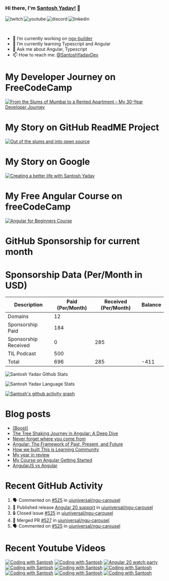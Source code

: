 ### Hi there, I'm [Santosh Yadav!](https://santoshyadav.dev) 👋

<p>
<a href="https://www.twitch.tv/santoshyadavdev">
   <img align="left" alt="twitch" src="https://img.shields.io/badge/Twitch-9146FF?style=for-the-badge&logo=twitch&logoColor=white" />
</a>&nbsp;&nbsp;

<a href="https://www.youtube.com/c/TechTalksWithSantosh">
   <img align="left" alt="youtube" src="https://img.shields.io/badge/YouTube-FF0000?style=for-the-badge&logo=youtube&logoColor=white" />
</a>&nbsp;&nbsp;

<a href="https://discord.gg/m6cNkVfXrQ">
   <img align="left" alt="discord" src="https://img.shields.io/badge/Discord-7289DA?style=for-the-badge&logo=discord&logoColor=white" />
</a>&nbsp;&nbsp;

<a href="https://www.linkedin.com/in/santoshyadavdev/">
   <img align="left" alt="linkedin" src="https://img.shields.io/badge/LinkedIn-0077B5?style=for-the-badge&logo=linkedin&logoColor=white" />
</a>
   


<p/>

<br/>
<p>

- 🔭 I’m currently working on [ngx-builder](https://github.com/ngx-builders)
- 🌱 I’m currently learning Typescript and Angular
- 💬 Ask me about Angular, Typescript
- 📫 How to reach me: [@SantoshYadavDev](https://bsky.app/profile/santoshyadav.dev)

</p>

# My Developer Journey on FreeCodeCamp

[![From the Slums of Mumbai to a Rented Apartment – My 30-Year Developer Journey](https://images.ctfassets.net/s5uo95nf6njh/X5UtU4CujK58wJ0GYMOgX/5c270bf97627dd06134c316de8b95e44/Santosh_Yadav_07.01.2023_055.jpg?w=1200&fm=avif)](https://www.freecodecamp.org/news/my-journey-into-tech-from-slums-of-mumbai-to-my-own-apartment/)

# My Story on GitHub ReadME Project

[![Out of the slums and into open source](https://images.ctfassets.net/s5uo95nf6njh/2GWKJkEH95SEwMoqxEBRoX/3413d6d4c8f05070b9d9c549075b537c/Santosh_Yadav_07.01.2023_001_1.jpg?w=1200&fm=avif)](https://github.com/readme/stories/santosh-yadav)

# My Story on Google 

[![Creating a better life with Santosh Yadav](http://img.youtube.com/vi/RpSdB7BTp_U/0.jpg)](https://youtu.be/RpSdB7BTp_U)

# My Free Angular Course on freeCodeCamp

[![Angular for Beginners Course](http://img.youtube.com/vi/3qBXWUpoPHo/0.jpg)](http://www.youtube.com/watch?v=3qBXWUpoPHo)

# GitHub Sponsorship for current month

<!-- SPONSORSHIP-DATA:START -->
<!-- SPONSORSHIP-DATA:END -->


# Sponsorship Data (Per/Month in USD)

| Description          | Paid (Per/Month) | Received (Per/Month) | Balance |
|----------------------|------------------|----------------------|---------|
| Domains              | 12               |                      |         |
| Sponsorship Paid     | 184              |                      |         |
| Sponsorship Received | 0                | 285                  |         |
| TIL Podcast          | 500              |                      |         |
| Total                | 696              | 285                  |  -411   |

![Santosh Yadav Github Stats](https://github-readme-stats.vercel.app/api?username=SantoshYadavDev&show_icons=true&include_all_commits=true&theme=radical)

![Santosh Yadav Language Stats](https://github-readme-stats.vercel.app/api/top-langs/?username=SantoshYadavDev&layout=compact&theme=radical)

[![Santosh's github activity graph](https://github-readme-activity-graph.vercel.app/graph?username=SantoshYadavDev&theme=github-compact)](https://github.com/ashutosh00710/github-readme-activity-graph)

# Blog posts
<!-- BLOG-POST-LIST:START -->
- [[Boost]](https://dev.to/santoshyadavdev/-1bg4)
- [The Tree Shaking Journey in Angular: A Deep Dive](https://dev.to/this-is-angular/the-tree-shaking-journey-in-angular-a-deep-dive-52ie)
- [Never forget where you come from](https://dev.to/this-is-learning/never-forget-where-you-come-from-5el1)
- [Angular: The Framework of Past, Present, and Future](https://dev.to/this-is-angular/angular-the-framework-of-past-present-and-future-87d)
- [How we built This is Learning Community](https://dev.to/this-is-learning/how-we-built-this-is-learning-community-g34)
- [My year in review](https://dev.to/this-is-learning/my-year-in-review-341d)
- [My Course on Angular Getting Started](https://dev.to/this-is-learning/my-course-on-angular-getting-started-3jec)
- [AngularJS vs Angular](https://dev.to/this-is-angular/angularjs-vs-angular-1gh6)
<!-- BLOG-POST-LIST:END -->

# Recent GitHub Activity
<!--START_SECTION:activity-->
1. 🗣 Commented on [#525](https://github.com/uiuniversal/ngu-carousel/issues/525#issuecomment-3127712861) in [uiuniversal/ngu-carousel](https://github.com/uiuniversal/ngu-carousel)
2. 🚀 Published release [Angular 20 support](https://github.com/uiuniversal/ngu-carousel/releases/tag/20.0.0) in [uiuniversal/ngu-carousel](https://github.com/uiuniversal/ngu-carousel)
3. 🔒 Closed issue [#525](https://github.com/uiuniversal/ngu-carousel/issues/525) in [uiuniversal/ngu-carousel](https://github.com/uiuniversal/ngu-carousel)
4. 🎉 Merged PR [#527](https://github.com/uiuniversal/ngu-carousel/pull/527) in [uiuniversal/ngu-carousel](https://github.com/uiuniversal/ngu-carousel)
5. 🗣 Commented on [#525](https://github.com/uiuniversal/ngu-carousel/issues/525#issuecomment-3124531542) in [uiuniversal/ngu-carousel](https://github.com/uiuniversal/ngu-carousel)
<!--END_SECTION:activity-->

# Recent Youtube Videos
<!-- BEGIN YOUTUBE-CARDS -->
[![Coding with Santosh](https://ytcards.demolab.com/?id=IdVgkSlNNxw&title=Coding+with+Santosh&lang=en&timestamp=1749284726&background_color=%230d1117&title_color=%23ffffff&stats_color=%23dedede&max_title_lines=1&width=250&border_radius=5 "Coding with Santosh")](https://www.youtube.com/watch?v=IdVgkSlNNxw)
[![Coding with Santosh](https://ytcards.demolab.com/?id=pFZfvXoD2NA&title=Coding+with+Santosh&lang=en&timestamp=1749199789&background_color=%230d1117&title_color=%23ffffff&stats_color=%23dedede&max_title_lines=1&width=250&border_radius=5 "Coding with Santosh")](https://www.youtube.com/watch?v=pFZfvXoD2NA)
[![Angular 20 watch party](https://ytcards.demolab.com/?id=spiuVrYa7v8&title=Angular+20+watch+party&lang=en&timestamp=1748594301&background_color=%230d1117&title_color=%23ffffff&stats_color=%23dedede&max_title_lines=1&width=250&border_radius=5 "Angular 20 watch party")](https://www.youtube.com/watch?v=spiuVrYa7v8)
[![Coding with Santosh](https://ytcards.demolab.com/?id=VbciCvplLuU&title=Coding+with+Santosh&lang=en&timestamp=1747989173&background_color=%230d1117&title_color=%23ffffff&stats_color=%23dedede&max_title_lines=1&width=250&border_radius=5 "Coding with Santosh")](https://www.youtube.com/watch?v=VbciCvplLuU)
[![Coding with Santosh](https://ytcards.demolab.com/?id=MiXCzOsKUqo&title=Coding+with+Santosh&lang=en&timestamp=1747902836&background_color=%230d1117&title_color=%23ffffff&stats_color=%23dedede&max_title_lines=1&width=250&border_radius=5 "Coding with Santosh")](https://www.youtube.com/watch?v=MiXCzOsKUqo)
[![Coding with Santosh](https://ytcards.demolab.com/?id=r8Y_ZvuzXx8&title=Coding+with+Santosh&lang=en&timestamp=1747383093&background_color=%230d1117&title_color=%23ffffff&stats_color=%23dedede&max_title_lines=1&width=250&border_radius=5 "Coding with Santosh")](https://www.youtube.com/watch?v=r8Y_ZvuzXx8)
[![Coding with Santosh](https://ytcards.demolab.com/?id=LVkThaVBjDo&title=Coding+with+Santosh&lang=en&timestamp=1747298333&background_color=%230d1117&title_color=%23ffffff&stats_color=%23dedede&max_title_lines=1&width=250&border_radius=5 "Coding with Santosh")](https://www.youtube.com/watch?v=LVkThaVBjDo)
[![Coding with Santosh](https://ytcards.demolab.com/?id=WOipwGcu_20&title=Coding+with+Santosh&lang=en&timestamp=1747212055&background_color=%230d1117&title_color=%23ffffff&stats_color=%23dedede&max_title_lines=1&width=250&border_radius=5 "Coding with Santosh")](https://www.youtube.com/watch?v=WOipwGcu_20)
[![Coding with Santosh](https://ytcards.demolab.com/?id=3EB871p2IjY&title=Coding+with+Santosh&lang=en&timestamp=1747125837&background_color=%230d1117&title_color=%23ffffff&stats_color=%23dedede&max_title_lines=1&width=250&border_radius=5 "Coding with Santosh")](https://www.youtube.com/watch?v=3EB871p2IjY)
<!-- END YOUTUBE-CARDS -->
